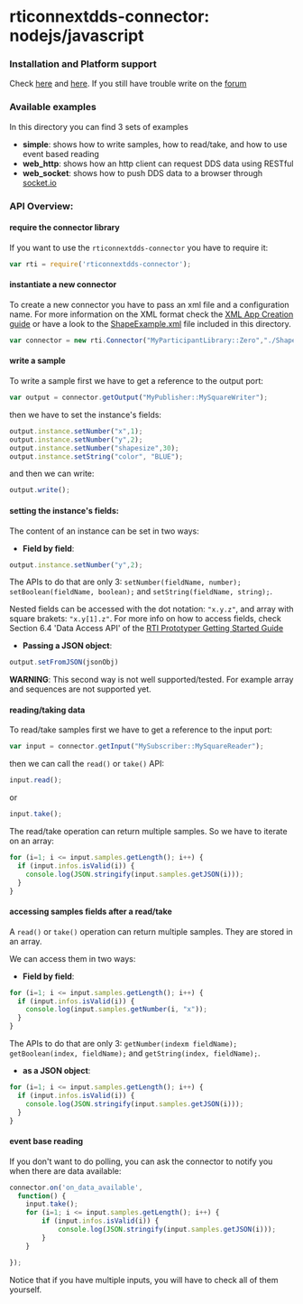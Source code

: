 rticonnextdds-connector: nodejs/javascript
========

### Installation and Platform support
Check [here](https://github.com/gianpiero/rticonnextdds-connector#getting-started-with-nodejs) and [here](https://github.com/gianpiero/rticonnextdds-connector#platform-support).
If you still have trouble write on the [forum](https://community.rti.com/forums/technical-questions)

### Available examples
In this directory you can find 3 sets of examples

 * **simple**: shows how to write samples, how to read/take, and how to use event based reading
 * **web_http**: shows how an http client can request DDS data using RESTful
 * **web_socket**: shows how to push DDS data to a browser through [socket.io](https://github.com/Automattic/socket.io)

### API Overview:
#### require the connector library
If you want to use the `rticonnextdds-connector` you have to require it:

```js
var rti = require('rticonnextdds-connector');
```

#### instantiate a new connector
To create a new connector you have to pass an xml file and a configuration name. For more information on
the XML format check the [XML App Creation guide](https://community.rti.com/rti-doc/510/ndds.5.1.0/doc/pdf/RTI_CoreLibrariesAndUtilities_XML_AppCreation_GettingStarted.pdf) or
have a look to the [ShapeExample.xml](ShapeExample.xml) file included in this directory.  

```js
var connector = new rti.Connector("MyParticipantLibrary::Zero","./ShapeExample.xml");
```

#### write a sample
To write a sample first we have to get a reference to the output port:

```js
var output = connector.getOutput("MyPublisher::MySquareWriter");
```

then we have to set the instance's fields:

```js
output.instance.setNumber("x",1);
output.instance.setNumber("y",2);
output.instance.setNumber("shapesize",30);
output.instance.setString("color", "BLUE");
```

and then we can write:

```js
output.write();
```

#### setting the instance's fields:
The content of an instance can be set in two ways:

 * **Field by field**:

```js
output.instance.setNumber("y",2);
```

The APIs to do that are only 3: `setNumber(fieldName, number);` `setBoolean(fieldName, boolean);` and `setString(fieldName, string);`.

Nested fields can be accessed with the dot notation: `"x.y.z"`, and array with square brakets: `"x.y[1].z"`. For more info on how to access
fields, check Section 6.4 'Data Access API' of the
[RTI Prototyper Getting Started Guide](https://community.rti.com/rti-doc/510/ndds.5.1.0/doc/pdf/RTI_CoreLibrariesAndUtilities_Prototyper_GettingStarted.pdf)


 * **Passing a JSON object**:

```js
output.setFromJSON(jsonObj)
```

**WARNING**: This second way is not well supported/tested. For example array and sequences are not supported yet.

#### reading/taking data
To read/take samples first we have to get a reference to the input port:

```js
var input = connector.getInput("MySubscriber::MySquareReader");
```

then we can call the `read()` or `take()` API:

```js
input.read();
```

 or

```js
input.take();
```

The read/take operation can return multiple samples. So we have to iterate on an array:

```js
for (i=1; i <= input.samples.getLength(); i++) {
  if (input.infos.isValid(i)) {
    console.log(JSON.stringify(input.samples.getJSON(i)));
  }
}
```

#### accessing samples fields after a read/take
A `read()` or `take()` operation can return multiple samples. They are stored in an array.

We can access them in two ways:

 * **Field by field**:

 ```js
 for (i=1; i <= input.samples.getLength(); i++) {
   if (input.infos.isValid(i)) {
     console.log(input.samples.getNumber(i, "x"));
   }
 }
 ```

 The APIs to do that are only 3: `getNumber(indexm fieldName);` `getBoolean(index, fieldName);` and `getString(index, fieldName);`.

 * **as a JSON object**:

 ```js
 for (i=1; i <= input.samples.getLength(); i++) {
   if (input.infos.isValid(i)) {
     console.log(JSON.stringify(input.samples.getJSON(i)));
   }
 }
 ```

#### event base reading

 If you don't want to do polling, you can ask the connector to notify you when there are data available:

 ```js
 connector.on('on_data_available',
   function() {
     input.take();
     for (i=1; i <= input.samples.getLength(); i++) {
         if (input.infos.isValid(i)) {
             console.log(JSON.stringify(input.samples.getJSON(i)));
         }
     }

});
```

Notice that if you have multiple inputs, you will have to check all of them yourself.  
